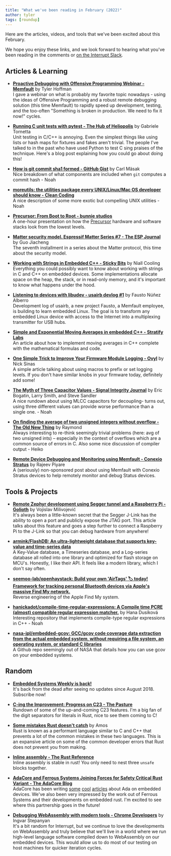 ```yaml
---
title: "What we've been reading in February (2022)"
author: tyler
tags: [roundup]
---
```


<!-- excerpt start -->

Here are the articles, videos, and tools that we've been excited about this
February.

<!-- excerpt end -->

We hope you enjoy these links, and we look forward to hearing what you've been
reading in the comments or [on the Interrupt Slack](https://interrupt-slack.herokuapp.com/).

## Articles & Learning

- [**Proactive Debugging with Offensive Programming Webinar - Memfault**](https://go.memfault.com/proactive-debugging-with-offensive-programming-webinar) by Tyler Hoffman<br>
  I gave a webinar on what is probably my favorite topic nowadays - using the ideas of Offensive Programming and a robust remote debugging solution (this time Memfault) to rapidly speed up development, testing, and the too-often "Something is broken in production. We need to fix it now!" cycles.

- [**Running C unit tests with pytest - The Hub of Heliopolis**](https://p403n1x87.github.io/running-c-unit-tests-with-pytest.html) by Gabriele Tornetta<br>
  Unit testing in C/C++ is annoying. Even the simplest things like using lists or hash maps for fixtures and fakes aren't trivial. The people I've talked to in the past who have used Python to test C sing praises of the technique. Here's a blog post explaining how you could go about doing this!

- [**How is git commit sha1 formed - GitHub Gist**](https://gist.github.com/masak/2415865) by Carl Mäsak<br>
  Nice breakdown of what components are included when `git` computes a commit hash - Noah

- [**moreutils: the utilities package every UNIX/Linux/Mac OS developer should know - Clean Coding**](https://rentes.github.io/unix/utilities/2015/07/27/moreutils-package/)<br>
  A nice description of some more exotic but compelling UNIX utilities - Noah

- [**Precursor: From Boot to Root - bunnie studios**](https://www.bunniestudios.com/blog/?p=6336)<br>
  A one-hour presentation on how the [Precursor](https://www.crowdsupply.com/sutajio-kosagi/precursor) hardware and software stacks look from the lowest levels.

- [**Matter security model. Espressif Matter Series #7 - The ESP Journal**](https://blog.espressif.com/matter-security-model-37f806d3b0b2) by Guo Jiacheng<br>
  The seventh installment in a series about the Matter protocol, this time about the security model.

- [**Working with Strings in Embedded C++ - Sticky Bits**](https://blog.feabhas.com/2022/02/working-with-strings-in-embedded-c) by Niall Cooling<br>
  Everything you could possibly want to know about working with strings in C and C++ on embedded devices. Some implementations allocate space on the heap, the stack, or in read-only memory, and it's important to know what happens under the hood.

- [**Listening to devices with libudev - usairb devlog #1**](https://fnune.com/devlog/usairb/2022/02/05/listening-to-devices-with-libudev-usairb-devlog-1) by Fausto Núñez Alberro<br>
  Development log of usairb, a new project Fausto, a Memfault employee, is building to learn embedded Linux. The goal is to transform any embedded Linux device with access to the Internet into a multiplexing transmitter for USB hubs.

- [**Simple and Exponential Moving Averages in embedded C++ - Stratify Labs**](https://blog.stratifylabs.dev/device/2022-03-02-Simple-Moving-Average-and-Exponential-Moving-Average-in-embedded-Cpp)<br>An article about how to implement moving averages in C++ complete with the mathematical formulas and code.

- [**One Simple Trick to Improve Your Firmware Module Logging - Ovyl**](https://www.ovyl.io/blog-posts/one-simple-trick-to-improve-your-firmware-module-logging) by Nick Sinas<br>
  A simple article talking about using macros to prefix or set logging levels. If you don't have similar knobs in your firmware today, definitely add some!

- [**The Myth of Three Capacitor Values - Signal Integrity Journal**](https://www.signalintegrityjournal.com/articles/1589-the-myth-of-three-capacitor-values) by Eric Bogatin, Larry Smith, and Steve Sandler<br>
  A nice rundown about using MLCC capacitors for decoupling- turns out, using three different values can provide worse performance than a single one. - Noah

- [**On finding the average of two unsigned integers without overflow - The Old New Thing**](https://devblogs.microsoft.com/oldnewthing/20220207-00/?p=106223) by Raymond<br>
  Always interesting to re-think seemingly trivial problems (here: avg of two unsigned ints) – especially in the context of overflows which are a common source of errors in C. Also some nice discussion of compiler output - Heiko

- [**Remote Device Debugging and Monitoring using Memfault - Conexio Stratus**](https://www.rajeevpiyare.com/posts/stratus-to-memfault/) by Rajeev Piyare<br>
  A (seriously) non-sponsored post about using Memfault with Conexio Stratus devices to help remotely monitor and debug Status devices.

## Tools & Projects

- [**Remote Zephyr development using Segger tunnel and a Raspberry Pi - Golioth**](https://blog.golioth.io/remote-zephyr-development-using-segger-tunnel-and-a-raspberry-pi/) by Vojislav Milivojević<br>
  It's always been a little-known secret that the Segger J-Link has the ability to open a port and publicly expose the JTAG port. This article talks about this feature and goes a step further to connect a Raspberry Pi to the J-Link so that you can debug hardware from anywhere!

- [**armink/FlashDB: An ultra-lightweight database that supports key-value and time-series data**](https://github.com/armink/FlashDB)<br>
  A Key-Value database, a Timeseries database, and a Log-series database all rolled into one library and optimized for flash storage on MCU's. Honestly, I like their API. It feels like a modern library, which I don't say often.

- [**seemoo-lab/openhaystack: Build your own 'AirTags' 🏷 today! Framework for tracking personal Bluetooth devices via Apple's massive Find My network.**](https://github.com/seemoo-lab/openhaystack/)<br>
  Reverse engineering of the Apple Find My system.

- [**hanickadot/compile-time-regular-expressions: A Compile time PCRE (almost) compatible regular expression matcher.**](https://github.com/hanickadot/compile-time-regular-expressions) by Hana Dusíková<br>
  Interesting repository that implements compile-type regular expressions in C++ - Noah

- [**nasa-jpl/embedded-gcov: GCC/gcov code coverage data extraction from the actual embedded system, without requiring a file system, an operating system, or standard C libraries**](https://github.com/nasa-jpl/embedded-gcov/)<br>
  A Github repo seemingly out of NASA that details how you can use gcov on your embedded systems.

## Random

- [**Embedded Systems Weekly is back!**](https://embedsysweekly.com/)<br>
  It's back from the dead after seeing no updates since August 2018. Subscribe now!

- [**C-ing the Improvement: Progress on C23 - The Pasture**](https://thephd.dev/c-the-improvements-june-september-virtual-c-meeting)<br>
  Rundown of some of the up-and-coming C23 features. I'm a big fan of the digit separators for literals in Rust, nice to see them coming to C!

- [**Some mistakes Rust doesn't catch**](https://fasterthanli.me/articles/some-mistakes-rust-doesnt-catch) by Amos<br>
  Rust is known as a performant language similar to C and C++ that prevents a lot of the common mistakes in these two languages. This is an expansive article on some of the common developer errors that Rust does not prevent you from making.

- [**Inline assembly - The Rust Reference**](https://doc.rust-lang.org/nightly/reference/inline-assembly.html)<br>
  Inline assembly is stable in rust! You only need to nest three `unsafe` blocks together.

- [**AdaCore and Ferrous Systems Joining Forces for Safety Critical Rust Variant - The AdaCore Blog**](https://blog.adacore.com/adacore-and-ferrous-systems-joining-forces-to-support-rust)<br>
  AdaCore has been writing [some](https://blog.adacore.com/ada-on-any-arm-cortex-m-device-in-just-a-couple-minutes) [cool](https://blog.adacore.com/an-embedded-usb-device-stack-in-ada) [articles](https://blog.adacore.com/ada-on-a-feather) about Ada on embedded devices. We've also been very impressed by the work out of Ferrous Systems and their developments on embedded rust. I'm excited to see where this partnership goes in the future!

- [**Debugging WebAssembly with modern tools - Chrome Developers**](https://developer.chrome.com/blog/wasm-debugging-2020/) by Ingvar Stepanyan<br>
  It's a bit random for Interrupt, but we continue to love the developments on WebAssembly and truly believe that we'll live in a world where we run high-level language software compiled down to WebAssembly on our embedded devices. This would allow us to do most of our testing on host machines for quicker iteration cycles.
